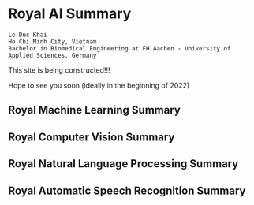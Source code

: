 # Royal AI Summary

```
Le Duc Khai
Ho Chi Minh City, Vietnam   
Bachelor in Biomedical Engineering at FH Aachen - University of Applied Sciences, Germany
```
This site is being constructed!!! 

Hope to see you soon (ideally in the beginning of 2022)

## Royal Machine Learning Summary

## Royal Computer Vision Summary

## Royal Natural Language Processing Summary

## Royal Automatic Speech Recognition Summary
